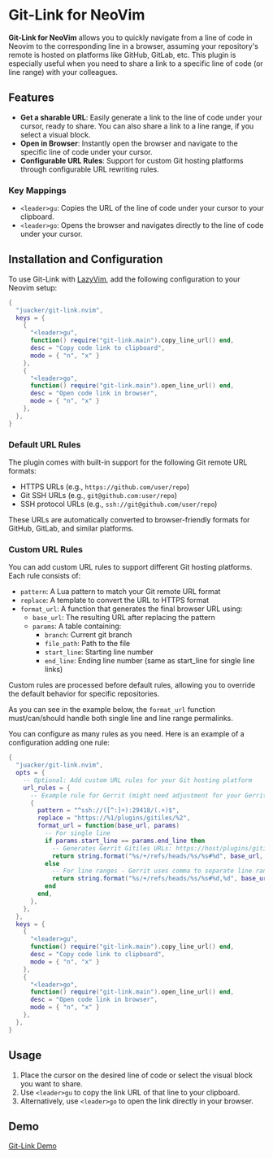 # Git-Link for NeoVim

**Git-Link for NeoVim** allows you to quickly navigate from a line of code in Neovim to the corresponding line in a browser, assuming your repository's remote is hosted on platforms like GitHub, GitLab, etc. This plugin is especially useful when you need to share a link to a specific line of code (or line range) with your colleagues.

## Features

- **Get a sharable URL**: Easily generate a link to the line of code under your cursor, ready to share. You can also share a link to a line range, if you select a visual block.
- **Open in Browser**: Instantly open the browser and navigate to the specific line of code under your cursor.
- **Configurable URL Rules**: Support for custom Git hosting platforms through configurable URL rewriting rules.

### Key Mappings

- `<leader>gu`: Copies the URL of the line of code under your cursor to your clipboard.
- `<leader>go`: Opens the browser and navigates directly to the line of code under your cursor.

## Installation and Configuration

To use Git-Link with [LazyVim](https://github.com/LazyVim/LazyVim), add the following configuration to your Neovim setup:

```lua
{
  "juacker/git-link.nvim",
  keys = {
    {
      "<leader>gu",
      function() require("git-link.main").copy_line_url() end,
      desc = "Copy code link to clipboard",
      mode = { "n", "x" }
    },
    {
      "<leader>go",
      function() require("git-link.main").open_line_url() end,
      desc = "Open code link in browser",
      mode = { "n", "x" }
    },
  },
}
```

### Default URL Rules

The plugin comes with built-in support for the following Git remote URL formats:

- HTTPS URLs (e.g., `https://github.com/user/repo`)
- Git SSH URLs (e.g., `git@github.com:user/repo`)
- SSH protocol URLs (e.g., `ssh://git@github.com/user/repo`)

These URLs are automatically converted to browser-friendly formats for GitHub, GitLab, and similar platforms.

### Custom URL Rules

You can add custom URL rules to support different Git hosting platforms. Each rule consists of:
- `pattern`: A Lua pattern to match your Git remote URL format
- `replace`: A template to convert the URL to HTTPS format
- `format_url`: A function that generates the final browser URL using:
  - `base_url`: The resulting URL after replacing the pattern
  - `params`: A table containing:
    - `branch`: Current git branch
    - `file_path`: Path to the file
    - `start_line`: Starting line number
    - `end_line`: Ending line number (same as start_line for single line links)

Custom rules are processed before default rules, allowing you to override the default behavior for specific repositories.

As you can see in the example below, the `format_url` function must/can/should handle both single line and line range permalinks.

You can configure as many rules as you need. Here is an example of a configuration adding one rule:

```lua
{
  "juacker/git-link.nvim",
  opts = {
    -- Optional: Add custom URL rules for your Git hosting platform
    url_rules = {
      -- Example rule for Gerrit (might need adjustment for your Gerrit instance)
      {
        pattern = "^ssh://([^:]+):29418/(.+)$",
        replace = "https://%1/plugins/gitiles/%2",
        format_url = function(base_url, params)
          -- For single line
          if params.start_line == params.end_line then
            -- Generates Gerrit Gitiles URLs: https://host/plugins/gitiles/project/+/refs/heads/branch/path#number
            return string.format("%s/+/refs/heads/%s/%s#%d", base_url, params.branch, params.file_path, params.start_line)
          else
            -- For line ranges - Gerrit uses comma to separate line ranges
            return string.format("%s/+/refs/heads/%s/%s#%d,%d", base_url, params.branch, params.file_path, params.start_line, params.end_line)
          end
        end,
      },
    },
  },
  keys = {
    {
      "<leader>gu",
      function() require("git-link.main").copy_line_url() end,
      desc = "Copy code link to clipboard",
      mode = { "n", "x" }
    },
    {
      "<leader>go",
      function() require("git-link.main").open_line_url() end,
      desc = "Open code link in browser",
      mode = { "n", "x" }
    },
  },
}
```

## Usage

1. Place the cursor on the desired line of code or select the visual block you want to share.
2. Use `<leader>gu` to copy the link URL of that line to your clipboard.
3. Alternatively, use `<leader>go` to open the link directly in your browser.

## Demo

[Git-Link Demo](https://github.com/juacker/git-link.nvim/assets/2930882/caadb465-e240-4fcc-ae59-9445b8184fbb)

